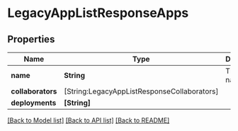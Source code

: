 # LegacyAppListResponseApps

## Properties
Name | Type | Description | Notes
------------ | ------------- | ------------- | -------------
**name** | **String** | The app name. | [optional] 
**collaborators** | [String:LegacyAppListResponseCollaborators] |  | [optional] 
**deployments** | **[String]** |  | [optional] 

[[Back to Model list]](../README.md#documentation-for-models) [[Back to API list]](../README.md#documentation-for-api-endpoints) [[Back to README]](../README.md)


